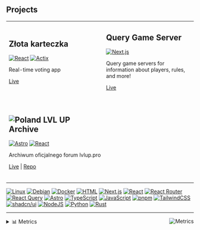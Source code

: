 ## Projects

<table align="center">
<tr>
<td width="600px">
  
## Złota karteczka

[![React](https://img.shields.io/badge/React-%2320232a.svg?logo=react&logoColor=%2361DAFB)](#)
[![Actix](https://img.shields.io/badge/Actix-%23000000.svg?e&logo=rust&logoColor=white)](https://actix.rs/)

Real-time voting app

[Live](https://zlotakarteczka.pl/)
<br><br>

</td>
<td width="600px">

## Query Game Server

[![Next.js](https://img.shields.io/badge/Next.js-black?logo=next.js&logoColor=white)](#)

Query game servers for information about players, rules, and more!

[Live](https://query-game-server.vercel.app/)
<br><br>

</td>
</tr>
<tr>
<td width="600px">

## <img src="https://flagcdn.com/60x45/pl.png" width="20px" height="15px" alt="Poland"> LVL UP Archive

[![Astro](https://img.shields.io/badge/Astro-BC52EE?logo=astro&logoColor=fff)](#)
[![React](https://img.shields.io/badge/React-%2320232a.svg?logo=react&logoColor=%2361DAFB)](#)

Archiwum oficjalnego forum lvlup.pro

[Live](https://lvlup.rok.ovh/) | [Repo](https://github.com/OreQr/lvlup-archive)
<br><br>

</td>
<td width="600px">
</td>
</tr>

</table>

[![Linux](https://img.shields.io/badge/Linux-FCC624?logo=linux&logoColor=black)](#)
[![Debian](https://img.shields.io/badge/Debian-A81D33?logo=debian&logoColor=fff)](https://www.debian.org/)
[![Docker](https://img.shields.io/badge/Docker-2496ED?logo=docker&logoColor=fff)](#)
[![HTML](https://img.shields.io/badge/HTML-%23E34F26.svg?logo=html5&logoColor=white)](#)
[![Next.js](https://img.shields.io/badge/Next.js-black?logo=next.js&logoColor=white)](#)
[![React](https://img.shields.io/badge/React-%2320232a.svg?logo=react&logoColor=%2361DAFB)](#)
[![React Router](https://img.shields.io/badge/React_Router-CA4245?logo=react-router&logoColor=white)](#)
[![React Query](https://img.shields.io/badge/React%20Query-FF4154?logo=reactquery&logoColor=fff)](#)
[![Astro](https://img.shields.io/badge/Astro-BC52EE?logo=astro&logoColor=fff)](#)
[![TypeScript](https://img.shields.io/badge/TypeScript-3178C6?logo=typescript&logoColor=fff)](#)
[![JavaScript](https://img.shields.io/badge/JavaScript-F7DF1E?logo=javascript&logoColor=000)](#)
[![pnpm](https://img.shields.io/badge/pnpm-F69220?logo=pnpm&logoColor=fff)](#)
[![TailwindCSS](https://img.shields.io/badge/Tailwind%20CSS-%2338B2AC.svg?logo=tailwind-css&logoColor=white)](#)
[![shadcn/ui](https://img.shields.io/badge/shadcn%2Fui-000?logo=shadcnui&logoColor=fff)](#)
[![NodeJS](https://img.shields.io/badge/Node.js-6DA55F?logo=node.js&logoColor=white)](#)
[![Python](https://img.shields.io/badge/Python-3776AB?logo=python&logoColor=fff)](#)
[![Rust](https://img.shields.io/badge/Rust-%23000000.svg?e&logo=rust&logoColor=white)](#)

<hr>

<details>
  
<summary>📊 Metrics <a href="https://github.com/OreQr/OreQr/actions/workflows/main.yml"><img src="https://github.com/OreQr/OreQr/actions/workflows/main.yml/badge.svg" align="right" alt="Metrics"></a></summary>

<p align="center">
<img src="/github-metrics.svg" alt="Metrics">
<br>
<a href="https://wakatime.com/@69c04cfc-9b8a-461b-94ac-2a2f88e61804"><img src="https://wakatime.com/badge/user/69c04cfc-9b8a-461b-94ac-2a2f88e61804.svg" /></a>
</p>

</details>
